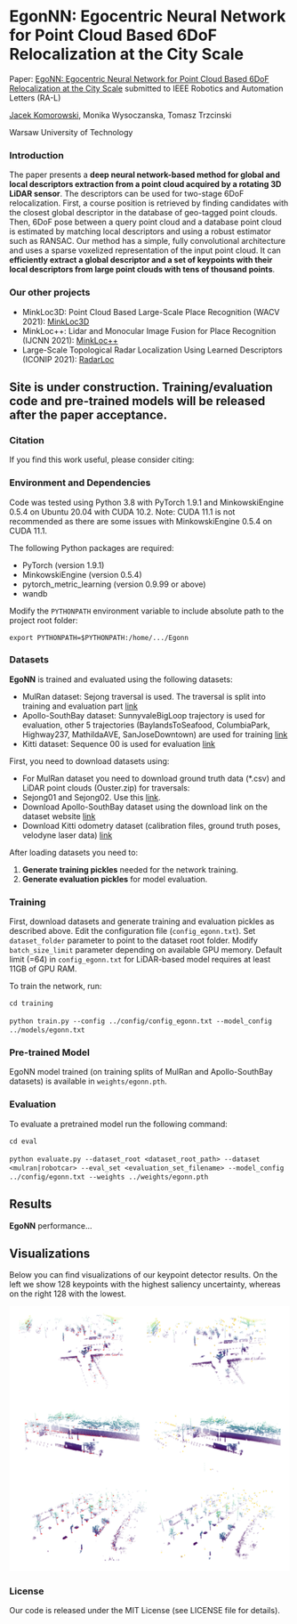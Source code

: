 # EgonNN: Egocentric Neural Network for Point Cloud Based 6DoF Relocalization at the City Scale

Paper: [EgoNN: Egocentric Neural Network for Point Cloud Based 6DoF Relocalization at the City Scale](http://arxiv.org/xxxxxxx) 
submitted to IEEE Robotics and Automation Letters (RA-L)

[Jacek Komorowski](mailto:jacek.komorowski@pw.edu.pl), Monika Wysoczanska, Tomasz Trzcinski

Warsaw University of Technology

### Introduction
The paper presents a **deep neural network-based method for global and local descriptors extraction from a point
cloud acquired by a rotating 3D LiDAR sensor**. The descriptors can be used for two-stage 6DoF relocalization. First, a course
position is retrieved by finding candidates with the closest global descriptor in the database of geo-tagged point clouds. Then,
6DoF pose between a query point cloud and a database point cloud is estimated by matching local descriptors and using a
robust estimator such as RANSAC. Our method has a simple, fully convolutional architecture and uses a sparse voxelized
representation of the input point cloud. It can **efficiently extract a global descriptor and a set of keypoints with 
their local descriptors from large point clouds with tens of thousand points**.

### Our other projects ###
* MinkLoc3D: Point Cloud Based Large-Scale Place Recognition (WACV 2021): [MinkLoc3D](https://github.com/jac99/MinkLoc3D) 
* MinkLoc++: Lidar and Monocular Image Fusion for Place Recognition (IJCNN 2021): [MinkLoc++](https://github.com/jac99/MinkLocMultimodal)
* Large-Scale Topological Radar Localization Using Learned Descriptors (ICONIP 2021): [RadarLoc](https://github.com/jac99/RadarLoc)

## Site is under construction. Training/evaluation code and pre-trained models will be released after the paper acceptance.


### Citation
If you find this work useful, please consider citing:


### Environment and Dependencies
Code was tested using Python 3.8 with PyTorch 1.9.1 and MinkowskiEngine 0.5.4 on Ubuntu 20.04 with CUDA 10.2.
Note: CUDA 11.1 is not recommended as there are some issues with MinkowskiEngine 0.5.4 on CUDA 11.1. 

The following Python packages are required:
* PyTorch (version 1.9.1)
* MinkowskiEngine (version 0.5.4)
* pytorch_metric_learning (version 0.9.99 or above)
* wandb

Modify the `PYTHONPATH` environment variable to include absolute path to the project root folder: 
```export PYTHONPATH
export PYTHONPATH=$PYTHONPATH:/home/.../Egonn
```

### Datasets

**EgoNN** is trained and evaluated using the following datasets:
* MulRan dataset: Sejong traversal is used. The traversal is split into training and evaluation part [link](https://sites.google.com/view/mulran-pr)
* Apollo-SouthBay dataset: SunnyvaleBigLoop trajectory is used for evaluation, other 5 trajectories (BaylandsToSeafood, 
ColumbiaPark, Highway237, MathildaAVE, SanJoseDowntown) are used for training [link](https://apollo.auto/southbay.html)
* Kitti dataset: Sequence 00 is used for evaluation [link](http://www.cvlibs.net/datasets/kitti/)

First, you need to download datasets using:

* For MulRan dataset you need to download ground truth data (*.csv) and LiDAR point clouds (Ouster.zip) for traversals: 
* Sejong01 and Sejong02. 
Use this [link](https://sites.google.com/view/mulran-pr/download).
* Download Apollo-SouthBay dataset using the download link on the dataset website [link](https://apollo.auto/southbay.html)
* Download Kitti odometry dataset (calibration files, ground truth poses, velodyne laser data) [link](http://www.cvlibs.net/datasets/kitti/eval_odometry.php)

After loading datasets you need to:
1. **Generate training pickles** needed for the network training. 
2. **Generate evaluation pickles** for model evaluation. 

### Training
First, download datasets and generate training and evaluation pickles as described above.
Edit the configuration file (`config_egonn.txt`). 
Set `dataset_folder` parameter to point to the dataset root folder.
Modify `batch_size_limit` parameter depending on available GPU memory. 
Default limit (=64) in `config_egonn.txt` for LiDAR-based model requires at least 11GB of GPU RAM.

To train the network, run:

```
cd training

python train.py --config ../config/config_egonn.txt --model_config ../models/egonn.txt 
```

### Pre-trained Model

EgoNN model trained (on training splits of MulRan and Apollo-SouthBay datasets) is available in `weights/egonn.pth`.

### Evaluation

To evaluate a pretrained model run the following command:

```
cd eval

python evaluate.py --dataset_root <dataset_root_path> --dataset <mulran|robotcar> --eval_set <evaluation_set_filename> --model_config ../config/egonn.txt --weights ../weights/egonn.pth

```

## Results

**EgoNN** performance...

## Visualizations
Below you can find visualizations of our keypoint detector results. On the left we show 128 keypoints with the highest saliency uncertainty, whereas on the right 128 with the lowest.

![](images/keypoints_vis.png)


### License
Our code is released under the MIT License (see LICENSE file for details).


